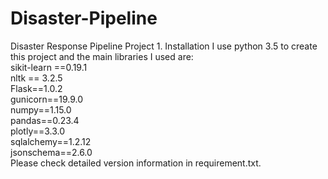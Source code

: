 # Disaster-Pipeline
Disaster Response Pipeline Project 1. Installation  I use python 3.5 to create this project and the main libraries I used are:      
sikit-learn ==0.19.1     
nltk == 3.2.5     
Flask==1.0.2     
gunicorn==19.9.0     
numpy==1.15.0     
pandas==0.23.4     
plotly==3.3.0     
sqlalchemy==1.2.12     
jsonschema==2.6.0  
Please check detailed version information in requirement.txt. 
